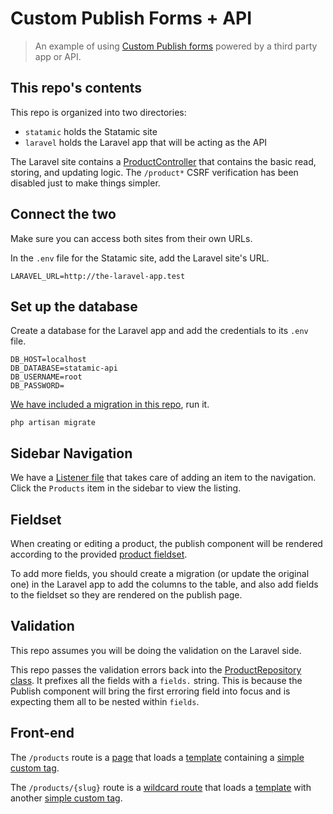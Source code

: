 # Custom Publish Forms + API
> An example of using [Custom Publish forms](https://docs.statamic.com/addons/publish-forms#main) powered by a third party app or API.

## This repo's contents

This repo is organized into two directories:

- `statamic` holds the Statamic site
- `laravel` holds the Laravel app that will be acting as the API

The Laravel site contains a [ProductController](laravel/app/Http/Controllers/ProductController.php) that contains the basic read, storing, and updating logic. The `/product*` CSRF verification has been disabled just to make things simpler.

## Connect the two

Make sure you can access both sites from their own URLs.

In the `.env` file for the Statamic site, add the Laravel site's URL.

```
LARAVEL_URL=http://the-laravel-app.test
```

## Set up the database

Create a database for the Laravel app and add the credentials to its `.env` file.

```
DB_HOST=localhost
DB_DATABASE=statamic-api
DB_USERNAME=root
DB_PASSWORD=
```

[We have included a migration in this repo](laravel/database/migrations/2018_05_31_200716_create_products_table.php), run it.

```
php artisan migrate
```


## Sidebar Navigation

We have a [Listener file](statamic/site/addons/Products/ProductsListener.php) that takes care of adding an item to the navigation. Click the `Products` item in the sidebar to view the listing.


## Fieldset

When creating or editing a product, the publish component will be rendered according to the provided [product fieldset](statamic/site/settings/fieldsets/product.yaml).

To add more fields, you should create a migration (or update the original one) in the Laravel app to add the columns to the table, and also add fields to the fieldset so they are rendered on the publish page.


## Validation

This repo assumes you will be doing the validation on the Laravel side.

This repo passes the validation errors back into the [ProductRepository class](statamic/site/addons/Products/ProductRepository.php). It prefixes all the fields with a `fields.` string. This is because the Publish component will bring the first erroring field into focus and is expecting them all to be nested within `fields`.


## Front-end

The `/products` route is a [page](statamic/site/content/pages/6.products/index.md) that loads a [template](statamic/site/themes/redwood/templates/products/index.html) containing a [simple custom tag](statamic/site/addons/Products/ProductsTags.php#L9-L14).

The `/products/{slug}` route is a [wildcard route](site/settings/routes.yaml#L24) that loads a [template](site/themes/redwood/templates/products/product.html) with another [simple custom tag](site/addons/Products/ProductsTags.php#L16-L21).
